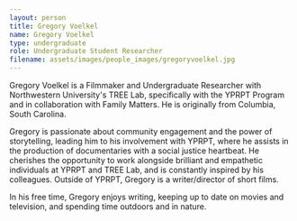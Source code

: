 ```yaml
---
layout: person
title: Gregory Voelkel
name: Gregory Voelkel
type: undergraduate
role: Undergraduate Student Researcher
filename: assets/images/people_images/gregoryvoelkel.jpg
---
```

Gregory Voelkel is a Filmmaker and Undergraduate Researcher with Northwestern University's TREE Lab, specifically with the YPRPT Program and in collaboration with Family Matters. He is originally from Columbia, South Carolina.

Gregory is passionate about community engagement and the power of storytelling, leading him to his involvement with YPRPT, where he assists in the production of documentaries with a social justice heartbeat. He cherishes the opportunity to work alongside brilliant and empathetic individuals at YPRPT and TREE Lab, and is constantly inspired by his colleagues. Outside of YPRPT, Gregory is a writer/director of short films.

In his free time, Gregory enjoys writing, keeping up to date on movies and television, and spending time outdoors and in nature.
